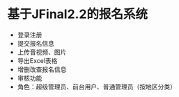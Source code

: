 # 基于JFinal2.2的报名系统
- 登录注册
- 提交报名信息
- 上传音视频、图片
- 导出Excel表格
- 增删改查报名信息
- 审核功能
- 角色：超级管理员、前台用户、普通管理员（按地区分类）
